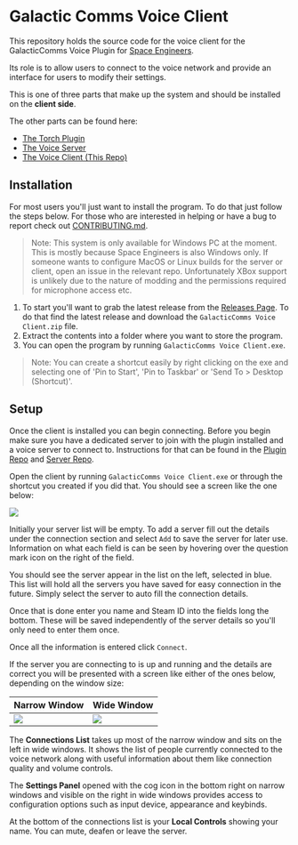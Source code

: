 # Galactic Comms Voice Client
This repository holds the source code for the voice client for the GalacticComms Voice Plugin for [Space Engineers](https://www.spaceengineersgame.com/).

Its role is to allow users to connect to the voice network and provide an interface for users to modify their settings.

This is one of three parts that make up the system and should be installed on the **client side**.

The other parts can be found here:
- [The Torch Plugin](https://github.com/argonkoda/galactic-comms-plugin)
- [The Voice Server](https://github.com/argonkoda/galactic-comms-server)
- [The Voice Client (This Repo)](https://github.com/argonkoda/galactic-comms-client)

## Installation
For most users you'll just want to install the program. To do that just follow the steps below. For those who are interested in helping or have a bug to report check out [CONTRIBUTING.md]('./CONTRIBUTING.md).

> Note: This system is only available for Windows PC at the moment. This is mostly because Space Engineers is also Windows only. If someone wants to configure MacOS or Linux builds for the server or client, open an issue in the relevant repo. Unfortunately XBox support is unlikely due to the nature of modding and the permissions required for microphone access etc. 

1. To start you'll want to grab the latest release from the [Releases Page](https://github.com/argonkoda/galactic-comms-client/releases). To do that find the latest release and download the `GalacticComms Voice Client.zip` file.
2. Extract the contents into a folder where you want to store the program.
3. You can open the program by running `GalacticComms Voice Client.exe`.

> Note: You can create a shortcut easily by right clicking on the exe and selecting one of 'Pin to Start', 'Pin to Taskbar' or 'Send To > Desktop (Shortcut)'.

## Setup
Once the client is installed you can begin connecting. Before you begin make sure you have a dedicated server to join with the plugin installed and a voice server to connect to. Instructions for that can be found in the [Plugin Repo](https://github.com/argonkoda/galactic-comms-plugin) and [Server Repo](https://github.com/argonkoda/galactic-comms-server).

Open the client by running `GalacticComms Voice Client.exe` or through the shortcut you created if you did that. You should see a screen like the one below: 

![](./docs/voice-client-login.png)

Initially your server list will be empty. To add a server fill out the details under the connection section and select `Add` to save the server for later use. Information on what each field is can be seen by hovering over the question mark icon on the right of the field.

You should see the server appear in the list on the left, selected in blue. This list will hold all the servers you have saved for easy connection in the future. Simply select the server to auto fill the connection details.

Once that is done enter you name and Steam ID into the fields long the bottom. These will be saved independently of the server details so you'll only need to enter them once.

Once all the information is entered click `Connect`.

If the server you are connecting to is up and running and the details are correct you will be presented with a screen like either of the ones below, depending on the window size:

| Narrow Window | Wide Window |
| ------------- | ----------- |
| ![](./docs/voice-client-comms-small.png) | ![](./docs/voice-client-comms.png) |

The **Connections List** takes up most of the narrow window and sits on the left in wide windows. It shows the list of people currently connected to the voice network along with useful information about them like connection quality and volume controls.

The **Settings Panel** opened with the cog icon in the bottom right on narrow windows and visible on the right in wide windows provides access to configuration options such as input device, appearance and keybinds.

At the bottom of the connections list is your **Local Controls** showing your name. You can mute, deafen or leave the server.
